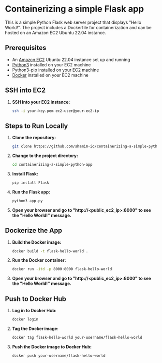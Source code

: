 # Containerizing a simple Flask app

This is a simple Python Flask web server project that displays "Hello World!". The project includes a Dockerfile for containerization and can be hosted on an Amazon EC2 Ubuntu 22.04 instance.

## Prerequisites
- An [Amazon EC2](https://aws.amazon.com/ec2) Ubuntu 22.04 instance set up and running
- [Python3](https://www.digitalocean.com/community/tutorials/how-to-install-python-3-and-set-up-a-programming-environment-on-an-ubuntu-20-04-server) installed on your EC2 machine
- [Python3-pip](https://www.digitalocean.com/community/tutorials/how-to-install-python-3-and-set-up-a-programming-environment-on-an-ubuntu-20-04-server) installed on your EC2 machine
- [Docker](https://www.digitalocean.com/community/tutorials/how-to-install-and-use-docker-on-ubuntu-22-04) installed on your EC2 machine

## SSH into EC2

1. **SSH into your EC2 instance:**
    ```bash
    ssh -i your-key.pem ec2-user@your-ec2-ip
    ```

## Steps to Run Locally

1. **Clone the repository:**
    ```bash
    git clone https://github.com/shamim-iq/containerizing-a-simple-python-app.git
    ```

2. **Change to the project directory:**
    ```bash
    cd containerizing-a-simple-python-app
    ```

3. **Install Flask:**
    ```bash
    pip install Flask
    ```

4. **Run the Flask app:**
    ```bash
    python3 app.py
    ```

5. **Open your browser and go to "http://<public_ec2_ip>:8000" to see the "Hello World!" message.**

## Dockerize the App

1. **Build the Docker image:**
    ```bash
    docker build -t flask-hello-world .
    ```

2. **Run the Docker container:**
    ```bash
    docker run -itd -p 8000:8000 flask-hello-world
    ```

3. **Open your browser and go to "http://<public_ec2_ip>:8000" to see the "Hello World!" message.**

## Push to Docker Hub

1. **Log in to Docker Hub:**
    ```bash
    docker login
    ```

2. **Tag the Docker image:**
    ```bash
    docker tag flask-hello-world your-username/flask-hello-world
    ```

3. **Push the Docker image to Docker Hub:**
    ```bash
    docker push your-username/flask-hello-world
    ```
